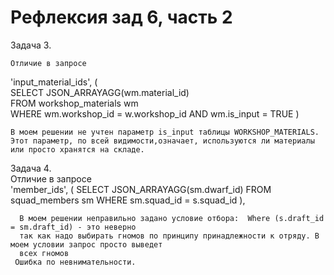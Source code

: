 # Рефлексия зад 6, часть 2
    
 Задача 3.    

    Отличие в запросе  
 'input_material_ids', (   
            SELECT JSON_ARRAYAGG(wm.material_id)   
            FROM workshop_materials wm   
            WHERE wm.workshop_id = w.workshop_id AND wm.is_input = TRUE 
     )    
  
    В моем решении не учтен параметр is_input таблицы WORKSHOP_MATERIALS.  
    Этот параметр, по всей видимости,означает, используются ли материалы или просто хранятся на складе.  

Задача 4.   
    Отличие в запросе   
       'member_ids', (
            SELECT JSON_ARRAYAGG(sm.dwarf_id)
            FROM squad_members sm
            WHERE sm.squad_id = s.squad_id
        ),
        

      В моем решении неправильно задано условие отбора:  Where (s.draft_id = sm.draft_id) - это неверно  
      так как надо выбирать гномов по принципу принадлежности к отряду. В моем условии запрос просто выведет 
      всех гномов 
     Ошибка по невнимательности.  



